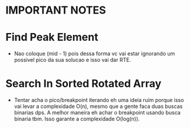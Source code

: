 # IMPORTANT NOTES

# Find Peak Element
* Nao coloque (mid - 1) pois dessa forma vc vai estar ignorando um possivel pico da sua solucao e isso vai dar RTE.

# Search In Sorted Rotated Array
* Tentar acha o pico/breakpoint iterando eh uma ideia ruim porque isso vai levar a complexidade O(n), mesmo que a gente faca duas buscas binarias dps. A melhor maneira eh achar o breakpoint usando busca binaria tbm. Isso garante a complexidade O(log(n)).
